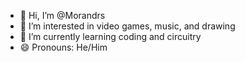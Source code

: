 - 👋 Hi, I’m @Morandrs
- 👀 I’m interested in video games, music, and drawing
- 🌱 I’m currently learning coding and circuitry
- 😄 Pronouns: He/Him

<!---
Morandrs/Morandrs is a ✨ special ✨ repository because its `README.md` (this file) appears on your GitHub profile.
You can click the Preview link to take a look at your changes.
--->
